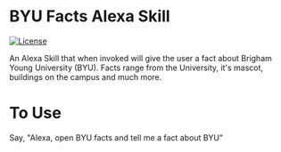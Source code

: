 # BYU Facts Alexa Skill
[![License](https://img.shields.io/badge/License-Apache%202.0-blue.svg)](https://raw.githubusercontent.com/jpburnett/byu-facts-alexa-skill/master/LICENSE)

An Alexa Skill that when invoked will give the user a fact about Brigham Young University (BYU). Facts range from the University, it's mascot, buildings on the campus and much more. 

# To Use
Say, "Alexa, open BYU facts and tell me a fact about BYU"
